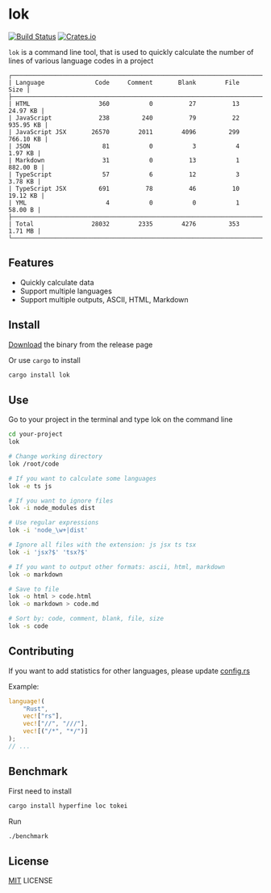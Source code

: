 

# lok

[![Build Status](https://img.shields.io/travis/wyhaya/lok.svg?style=flat-square)](https://travis-ci.org/wyhaya/lok)
[![Crates.io](https://img.shields.io/crates/l/lok.svg?style=flat-square)](https://github.com/wyhaya/lok/blob/master/LICENSE)

`lok` is a command line tool, that is used to quickly calculate the number of lines of various language codes in a project

```
┌──────────────────────────────────────────────────────────────────────────────┐
| Language              Code     Comment       Blank        File          Size |
├──────────────────────────────────────────────────────────────────────────────┤
| HTML                   360           0          27          13      24.97 KB |
| JavaScript             238         240          79          22     935.95 KB |
| JavaScript JSX       26570        2011        4096         299     766.10 KB |
| JSON                    81           0           3           4       1.97 KB |
| Markdown                31           0          13           1      882.00 B |
| TypeScript              57           6          12           3       3.78 KB |
| TypeScript JSX         691          78          46          10      19.12 KB |
| YML                      4           0           0           1       58.00 B |
├──────────────────────────────────────────────────────────────────────────────┤
| Total                28032        2335        4276         353       1.71 MB |
└──────────────────────────────────────────────────────────────────────────────┘
```

## Features

* Quickly calculate data
* Support multiple languages
* Support multiple outputs, ASCII, HTML, Markdown

## Install

[Download](https://github.com/wyhaya/lok/releases) the binary from the release page

Or use `cargo` to install

```bash
cargo install lok
```

## Use

Go to your project in the terminal and type lok on the command line

```bash
cd your-project
lok

# Change working directory
lok /root/code
```

```bash
# If you want to calculate some languages
lok -e ts js
```

```bash
# If you want to ignore files
lok -i node_modules dist

# Use regular expressions
lok -i 'node_\w+|dist'

# Ignore all files with the extension: js jsx ts tsx
lok -i 'jsx?$' 'tsx?$'
```

```bash
# If you want to output other formats: ascii, html, markdown
lok -o markdown

# Save to file
lok -o html > code.html
lok -o markdown > code.md
```
      
```bash
# Sort by: code, comment, blank, file, size
lok -s code
```    

## Contributing

If you want to add statistics for other languages, please update [config.rs](./src/config.rs)

Example:

```rust
language!(
    "Rust", 
    vec!["rs"], 
    vec!["//", "///"], 
    vec![("/*", "*/")]
);
// ...
```

## Benchmark

First need to install

```bash
cargo install hyperfine loc tokei
```

Run

```bash
./benchmark
```

## License

[MIT](./LICENSE) LICENSE

